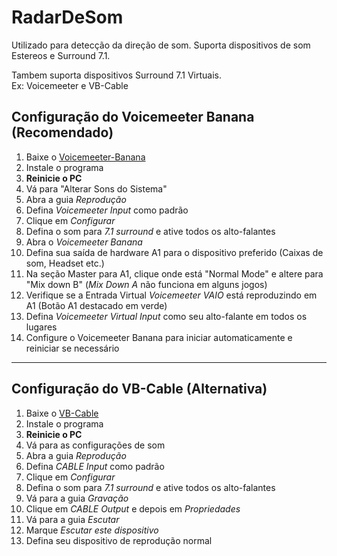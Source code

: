 # RadarDeSom
Utilizado para detecção da direção de som.
Suporta dispositivos de som Estereos e Surround 7.1.

Tambem suporta dispositivos Surround 7.1 Virtuais. \
Ex: Voicemeeter e VB-Cable

## Configuração do Voicemeeter Banana (Recomendado)

1. Baixe o [Voicemeeter-Banana](https://vb-audio.com/Voicemeeter/banana.htm)  
2. Instale o programa  
3. **Reinicie o PC**  
4. Vá para "Alterar Sons do Sistema"  
5. Abra a guia *Reprodução*  
6. Defina *Voicemeeter Input* como padrão  
7. Clique em *Configurar*  
8. Defina o som para *7.1 surround* e ative todos os alto-falantes  
9. Abra o *Voicemeeter Banana*  
10. Defina sua saída de hardware A1 para o dispositivo preferido (Caixas de som, Headset etc.)  
11. Na seção Master para A1, clique onde está "Normal Mode" e altere para "Mix down B" (*Mix Down A* não funciona em alguns jogos)  
12. Verifique se a Entrada Virtual *Voicemeeter VAIO* está reproduzindo em A1 (Botão A1 destacado em verde)  
13. Defina *Voicemeeter Virtual Input* como seu alto-falante em todos os lugares  
14. Configure o Voicemeeter Banana para iniciar automaticamente e reiniciar se necessário  

---

## Configuração do VB-Cable (Alternativa)

1. Baixe o [VB-Cable](https://www.vb-audio.com/Cable/)  
2. Instale o programa  
3. **Reinicie o PC**  
4. Vá para as configurações de som  
5. Abra a guia *Reprodução*  
6. Defina *CABLE Input* como padrão  
7. Clique em *Configurar*  
8. Defina o som para *7.1 surround* e ative todos os alto-falantes  
9. Vá para a guia *Gravação*  
10. Clique em *CABLE Output* e depois em *Propriedades*  
11. Vá para a guia *Escutar*  
12. Marque *Escutar este dispositivo*  
13. Defina seu dispositivo de reprodução normal  
